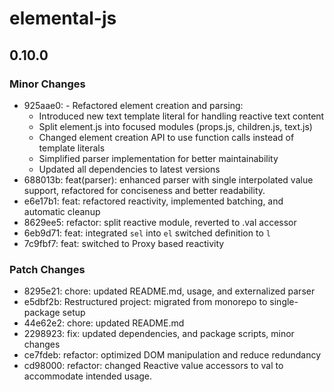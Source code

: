 # elemental-js

## 0.10.0

### Minor Changes

- 925aae0: - Refactored element creation and parsing:
  - Introduced new text template literal for handling reactive text content
  - Split element.js into focused modules (props.js, children.js, text.js)
  - Changed element creation API to use function calls instead of template literals
  - Simplified parser implementation for better maintainability
  - Updated all dependencies to latest versions
- 688013b: feat(parser): enhanced parser with single interpolated value support, refactored for conciseness and better readability.
- e6e17b1: feat: refactored reactivity, implemented batching, and automatic cleanup
- 8629ee5: refactor: split reactive module, reverted to .val accessor
- 6eb9d71: feat: integrated `sel` into `el` switched definition to `l`
- 7c9fbf7: feat: switched to Proxy based reactivity

### Patch Changes

- 8295e21: chore: updated README.md, usage, and externalized parser
- e5dbf2b: Restructured project: migrated from monorepo to single-package setup
- 44e62e2: chore: updated README.md
- 2298923: fix: updated dependencies, and package scripts, minor changes
- ce7fdeb: refactor: optimized DOM manipulation and reduce redundancy
- cd98000: refactor: changed Reactive value accessors to val to accommodate intended usage.
